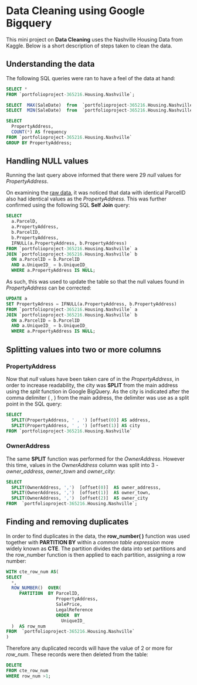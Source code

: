 # Data Cleaning using Google Bigquery
This mini project on **Data Cleaning** uses the Nashville Housing Data from Kaggle. Below is a short description of steps taken to clean the data.
## Understanding the data
The following SQL queries were ran to have a feel of the data at hand:
```sql
SELECT *
FROM `portfolioproject-365216.Housing.Nashville`;

SELECT  MAX(SaleDate)  from  `portfolioproject-365216.Housing.Nashville`;
SELECT  MIN(SaleDate)  from  `portfolioproject-365216.Housing.Nashville`;

SELECT
  PropertyAddress,
  COUNT(*) AS frequency
FROM `portfolioproject-365216.Housing.Nashville`
GROUP BY PropertyAddress;
```
## Handling NULL values
Running the last query above informed that there were 29 _null_ values for _PropertyAddress_. 

On examining the [raw data](https://github.com/leekarensl/PortfolioProjects/blob/main/Nashville%20Housing%20Data%20for%20Data%20Cleaning.xlsx), it was noticed that data with identical ParcelID also had identical values as the _PropertyAddress_. This was further confirmed using the following SQL **Self Join** query:
```sql
SELECT
  a.ParcelD,
  a.PropertyAddress,
  b.ParcelID,
  b.PropertyAddress,
  IFNULL(a.PropertyAddress, b.PropertyAddress)
FROM `portfolioproject-365216.Housing.Nashville` a
JOIN `portfolioproject-365216.Housing.Nashville` b
  ON a.ParcelID = b.ParcelID
  AND a.UniqueID_ = b.UniqueID_
  WHERE a.PropertyAddress IS NULL;
```
As such, this was used to update the table so that the null values found in _PropertyAddress_ can be corrected:
```sql
UPDATE a
SET PropertyAdress = IFNULL(a.PropertyAddress, b.PropertyAddress)
FROM `portfolioproject-365216.Housing.Nashville` a
JOIN `portfolioproject-365216.Housing.Nashville` b
  ON a.ParcelID = b.ParcelID
  AND a.UniqueID_ = b.UniqueID_
  WHERE a.PropertyAddress IS NULL;
```
## Splitting values into two or more columns
### PropertyAddress
Now that _null_ values have been taken care of in the _PropertyAddress_, in order to increase readability, the city was **SPLIT** from the main address using the _split_ function in Google BigQuery. As the city is indicated after the comma delimiter ( , ) from the main address, the delimiter was use as a split point in the SQL query:
```sql
SELECT
  SPLIT(PropertyAddress, ' , ') [offset(0)] AS address,
  SPLIT(PropertyAddress, ' , ') [offset(1)] AS city
FROM `portfolioproject-365216.Housing.Nashville`
```
 ### OwnerAddress
 The same **SPLIT** function was performed for the _OwnerAddress_. However this time, values in the _OwnerAddress_ column was split into 3 - _owner_address_, _owner_town_ and _owner_city_:
```sql
SELECT
  SPLIT(OwnerAddress, ',')  [offset(0)]  AS owner_addresss,
  SPLIT(OwnerAddress, ',')  [offset(1)]  AS owner_town,
  SPLIT(OwnerAddress, ',')  [offset(2)]  AS owner_city
FROM  `portfolioproject-365216.Housing.Nashville`;
```
## Finding and removing duplicates
In order to find duplicates in the data, the **row_number( )** function was used together with **PARTITION BY** within a _common table expression_ more widely known as **CTE**. The partition divides the data into set partitions and the row_number function is then applied to each partition, assigning a row number:
```sql
WITH cte_row_num AS(
SELECT
  *,
  ROW_NUMBER()  OVER(
     PARTITION  BY ParcelID,
				   PropertyAddress,
				   SalePrice,
				   LegalReference
				   ORDER  BY
					 UniqueID_
  )  AS row_num
FROM  `portfolioproject-365216.Housing.Nashville`
)
```
Therefore any duplicated records will have the value of 2 or more for _row_num_. These records were then deleted from the table:
```sql
DELETE
FROM cte_row_num
WHERE row_num >1;
```
